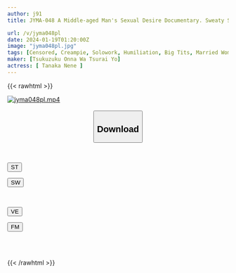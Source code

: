 ```yaml
---
author: j91
title: JYMA-048 A Middle-aged Man's Sexual Desire Documentary. Sweaty Sex Between A Plump And Lustful Body Wife And An Old Man. A Big-breasted Butt Wife Who Keeps Getting Fucked All Day Long. Nene Tanaka

url: /v/jyma048pl
date: 2024-01-19T01:20:00Z
image: "jyma048pl.jpg"
tags: [Censored, Creampie, Solowork, Humiliation, Big Tits, Married Woman, Documentary	]
maker: [Tsukuzuku Onna Wa Tsurai Yo]
actress: [ Tanaka Nene ]
---
```



{{< rawhtml >}}

<div class="video" data-videoid="zrM98YWM2vSgBO">
    <a href="javascript:;">
        <img src="/v/jyma048pl/jyma048pl.jpg" width="WIDTH" height="HEIGHT" alt="jyma048pl.mp4" loading="lazy">
    </a>
</div>

<script type="text/javascript" src="https://j91.asia/asset/on-demand-st.js"></script>

<br>
  <link rel="stylesheet" href="https://j91.asia/asset/bs5.css">
  
  <center>
  <button class="btn btn-primary" type="button" data-bs-toggle="collapse" data-bs-target=".multi-collapse" aria-expanded="false" aria-controls="multiCollapseExample1 multiCollapseExample2"><h2>Download</h2></button></center>
</p>
<div class="row">
  <div class="col">
    <div class="collapse multi-collapse" id="multiCollapseExample1">
      <div class="card card-body">
	      	      <br>
<div class="buttons">  
<p><a href="https://streamtape.to/v/zrM98YWM2vSgBO" target="_blank"><button class="btn-hover color-3"><i class="fa fa-download"></i> ST</button></a></p>
<p><a href="https://flaswish.com/9c2ruysie1f4" target="_blank"><button class="btn-hover color-2"><i class="fa fa-download"></i> SW</button></a></p></div>
    </div>
  </div>
</div>
  <div class="col">
    <div class="collapse multi-collapse" id="multiCollapseExample2">
      <div class="card card-body">
	      <br>
<div class="buttons">
<p><a href="javascript:;" target="_blank"><button class="btn-hover color-9"><i class="fa fa-download"></i> VE</button></a></p>
<p><a href="javascript:;" target="_blank"><button class="btn-hover color-8"><i class="fa fa-download"></i> FM</button></a></p></div>
<br><br>
      </div>
    </div>
  </div>
</div>

{{< /rawhtml >}}